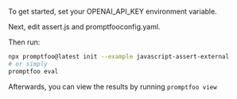 To get started, set your OPENAI_API_KEY environment variable.

Next, edit assert.js and promptfooconfig.yaml.

Then run:

```bash
npx promptfoo@latest init --example javascript-assert-external
# or simply
promptfoo eval
```

Afterwards, you can view the results by running `promptfoo view`
